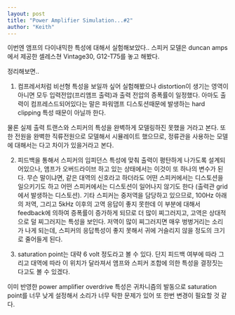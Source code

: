 ```yaml
---
layout: post
title: "Power Amplifier Simulation...#2"
author: "Keith"
---
```


이번엔 앰프의 다이내믹한 특성에 대해서 실험해보았다..
스피커 모델은 duncan amps에서 제공한 셀레스쳔 Vintage30, G12-T75를 놓고 해봤다.

정리해보면..

1) 컴프레서처럼 비선형 특성을 보일까 싶어 실험해봤으나 distortion이 생기는 영역이 아니면 모두 입력전압(프리앰프 출력)과 출력 전압의 증폭률이 일정했다. 아마도 출력이 컴프레스드되어있다는 말은 파워앰프 디스토션때문에 발생하는 hard clipping 특성 때문이 아닐까 한다.

물론 실제 출력 트랜스와 스피커의 특성을 완벽하게 모델링하진 못했을 거라고 본다. 또한 전원을 완벽한 직류전원으로 모델해서 시뮬레이트 했으므로, 정류관을 사용하는 모델에 대해서는 다고 차이가 있을거라고 본다.

2) 피드백을 통해서 스피커의 임피던스 특성에 맞춰 출력이 평탄하게 나가도록 설계되어있으나, 앰프가 오버드라이브 하고 있는 상태에서는 이것이 또 하나의 변수가 된다. 무슨 말이냐면, 같은 대역의 신호라고 하더라도 어떤 스피커에서는 디스토션을 일으키기도 하고 어떤 스피커에서는 디스토션이 일어나지 않기도 한다 (출력관 grid에서 발생하는 디스토션). 
기타 스피커는 중저역을 담당하고 있으므로, 100Hz 아래의 저역, 그리고 5kHz 이후의 고역 응답이 좋지 못한데 이 부분에 대해서 feedback에 의하여 증폭률이 증가하게 되므로 더 많이 찌그러지고, 고역은 상대적으로 덜 찌그러지는 특성을 보인다. 저역이 많이 찌그러지면 매우 벙벙거리는 소리가 나게 되는데, 스피커의 응답특성이 좋지 못해서 귀에 거슬리지 않을 정도의 크기로 줄어들게 된다.
 
3) saturation point는 대략 6 volt 정도라고 볼 수 있다. 단지 피드백 여부에 따라 그리고 대역에 따라 이 위치가 달라져서 앰프와 스피커 조합에 의한 특성을 결정짓는다고도 볼 수 있겠다.

이미 반영한 power amplifier overdrive 특성은 귀차니즘의 발동으로 saturation point를 너무 낮게 설정해서 소리가 너무 탁한 문제가 있어 또 한번 변경이 필요할 것 같다. 


